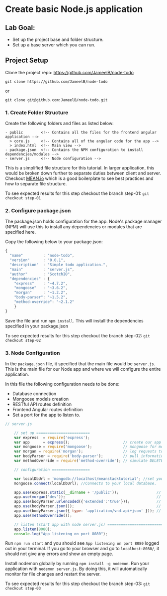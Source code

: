 # Create basic Node.js application

## Lab Goal:
- Set up the project base and folder structure.
- Set up a base server which you can run.


## Project Setup
Clone the project repo: https://github.com/JameelB/node-todo

```
git clone https://github.com/JameelB/node-todo
```
or
```
git clone git@github.com:JameelB/node-todo.git
```

### 1. Create Folder Structure
Create the following folders and files as listed below:
```
- public        <!-- Contains all the files for the frontend angular application -->
  > core.js     <!-- Contains all of the angular code for the app -->
  > index.html  <!-- Main view -->
- package.json  <!-- Contains the NPM configuration to install dependencies/modules -->
- server.js     <!-- Node configuration -->
```
This is a simplified file structure for this tutorial. In larger application, this would be broken down
further to separate duties between client and server. Checkout [MEAN.io](http://mean.io/) which is a good boilerplate
to see best practices and how to separate file structure.

To see expected results for this step checkout the branch step-01: `git checkout step-01`

### 2. Configure package.json
The package.json holds configuration for the app. Node's package manager (NPM) will use this
to install any dependencies or modules that are specified here.

Copy the following below to your package.json:
```javascript
{
  "name"         : "node-todo",
  "version"      : "0.0.1",
  "description"  : "Simple todo application.",
  "main"         : "server.js",
  "author"       : "ScotchIO",
  "dependencies" : {
    "express"    : "~4.7.2",
    "mongoose"   : "~3.6.2",
    "morgan"     : "~1.2.2",
    "body-parser": "~1.5.2",
    "method-override": "~2.1.2"
    }
}
```
Save the file and run `npm install`. This will install the dependencies specified in your package.json

To see expected results for this step checkout the branch step-02: `git checkout step-02`

### 3. Node Configuration
In the `package.json` file, it specified that the main file would be `server.js`. This is the main
file for our Node app and where we will configure the entire application.

In this file the following configuration needs to be done:
- Database connection
- Mongoose models creation
- RESTful API routes definition
- Frontend Angular routes definition
- Set a port for the app to listen to.

```javascript
// server.js

    // set up ========================
    var express  = require('express');
    var app      = express();                        // create our app w/ express
    var mongoose = require('mongoose');              // mongoose for mongodb
    var morgan = require('morgan');                  // log requests to the console (express4)
    var bodyParser = require('body-parser');         // pull information from HTML POST (express4)
    var methodOverride = require('method-override'); // simulate DELETE and PUT (express4)

    // configuration =================

    var localDbUrl = 'mongodb://localhost/meanstacktutorial'; //set your local database URL
    mongoose.connect(localDbUrl); //Connects to your local database.

    app.use(express.static(__dirname + '/public'));                 // set the static files location /public/img will be /img for users
    app.use(morgan('dev'));                                         // log every request to the console
    app.use(bodyParser.urlencoded({'extended':'true'}));            // parse application/x-www-form-urlencoded
    app.use(bodyParser.json());                                     // parse application/json
    app.use(bodyParser.json({ type: 'application/vnd.api+json' })); // parse application/vnd.api+json as json
    app.use(methodOverride());

    // listen (start app with node server.js) ======================================
    app.listen(8080);
    console.log("App listening on port 8080");
```

Run `npm run start` and you should see `App listening on port 8080` logged out in your terminal.
If you go to your browser and go to `localhost:8080/`, it should not give any errors and show an empty page.

Install nodemon globally by running `npm install -g nodemon`. Run your application with `nodemon server.js`.
By doing this, it will automatically monitor for file changes and restart the server.

To see expected results for this step checkout the branch step-03: `git checkout step-03`
